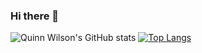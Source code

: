 ### Hi there 👋
![Quinn Wilson's GitHub stats](https://github-readme-stats.vercel.app/api?username=lunky&show_icons=true&theme=radical&count_private=true)
[![Top Langs](https://github-readme-stats.vercel.app/api/top-langs/?username=lunky&langs_count=8&layout=compact&theme=radical)](https://github.com/anuraghazra/github-readme-stats)

<!--
**lunky/lunky** is a ✨ _special_ ✨ repository because its `README.md` (this file) appears on your GitHub profile.

Here are some ideas to get you started:

- 🔭 I’m currently working on ...
- 🌱 I’m currently learning ...
- 👯 I’m looking to collaborate on ...
- 🤔 I’m looking for help with ...
- 💬 Ask me about ...
- 📫 How to reach me: ...
- 😄 Pronouns: ...
- ⚡ Fun fact: ...
-->
